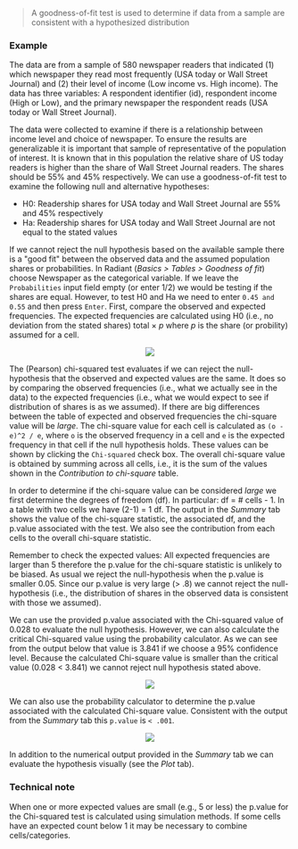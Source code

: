 > A goodness-of-fit test is used to determine if data from a sample are consistent with a hypothesized distribution


### Example

The data are from a sample of 580 newspaper readers that indicated (1) which newspaper they read most frequently (USA today or Wall Street Journal) and (2) their level of income (Low income vs. High income). The data has three variables: A respondent identifier (id), respondent income (High or Low), and the primary newspaper the respondent reads (USA today or Wall Street Journal).

The data were collected to examine if there is a relationship between income level and choice of newspaper. To ensure the results are generalizable it is important that sample of representative of the population of interest. It is known that in this population the relative share of US today readers is higher than the share of Wall Street Journal readers. The shares should be 55% and 45% respectively. We can use a goodness-of-fit test to examine the following null and alternative hypotheses:

* H0: Readership shares for USA today and Wall Street Journal are 55% and 45% respectively
* Ha: Readership shares for USA today and Wall Street Journal are not equal to the stated values

If we cannot reject the null hypothesis based on the available sample there is a "good fit" between the observed data and the assumed population shares or probabilities. In Radiant (_Basics > Tables > Goodness of fit_) choose Newspaper as the categorical variable. If we leave the `Probabilities` input field empty (or enter 1/2) we would be testing if the shares are equal. However, to test H0 and Ha we need to enter `0.45 and 0.55` and then press `Enter`. First, compare the observed and expected frequencies. The expected frequencies are calculated using H0 (i.e., no deviation from the stated shares) total $\times$ $p$ where $p$ is the share (or probility) assumed for a cell.

<p align="center"><img src="figures_basics/goodness_summary.png"></p>

The (Pearson) chi-squared test evaluates if we can reject the null-hypothesis that the observed and expected values are the same. It does so by comparing the observed frequencies (i.e., what we actually see in the data) to the expected frequencies (i.e., what we would expect to see if distribution of shares is as we assumed). If there are big differences between the table of expected and observed frequencies the chi-square value will be _large_. The chi-square value for each cell is calculated as `(o - e)^2 / e`, where `o` is the observed frequency in a cell and `e` is the expected frequency in that cell if the null hypothesis holds. These values can be shown by clicking the `Chi-squared` check box. The overall chi-square value is obtained by summing across all cells, i.e., it is the sum of the values shown in the _Contribution to chi-square_ table.

In order to determine if the chi-square value can be considered _large_ we first determine the degrees of freedom (df). In particular: df = # cells - 1. In a table with two cells we have (2-1) = 1 df. The output in the _Summary_ tab shows the value of the chi-square statistic, the associated df, and the p.value associated with the test. We also see the contribution from each cells to the overall chi-square statistic.

Remember to check the expected values: All expected frequencies are larger than 5 therefore the p.value for the chi-square statistic is unlikely to be biased. As usual we reject the null-hypothesis when the p.value is smaller 0.05. Since our p.value is very large (> .8) we cannot reject the null-hypothesis (i.e., the distribution of shares in the observed data is consistent with those we assumed).

We can use the provided p.value associated with the Chi-squared value of 0.028 to evaluate the null hypothesis. However, we can also calculate the critical Chi-squared value using the probability calculator. As we can see from the output below that value is 3.841 if we choose a 95% confidence level. Because the calculated Chi-square value is smaller than the critical value (0.028 < 3.841) we cannot reject null hypothesis stated above.

<p align="center"><img src="figures_basics/compare_props_prob_calc.png"></p>

We can also use the probability calculator to determine the p.value associated with the calculated Chi-square value. Consistent with the output from the _Summary_ tab this `p.value` is `< .001`.

<p align="center"><img src="figures_basics/goodness_chi_pvalue.png"></p>

In addition to the numerical output provided in the _Summary_ tab we can evaluate the hypothesis visually (see the _Plot_ tab).

### Technical note

When one or more expected values are small (e.g., 5 or less) the p.value for the Chi-squared test is calculated using simulation methods. If some cells have an expected count below 1 it may be necessary to combine cells/categories.
